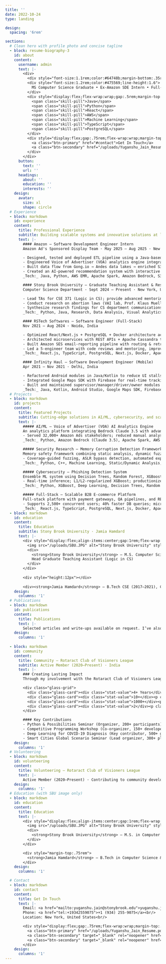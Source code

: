 ```yaml
---
title: ''
date: 2022-10-24
type: landing

design:
  spacing: '6rem'

sections:
  # Clean hero with profile photo and concise tagline
  - block: resume-biography-3
    id: about
    content:
      username: admin
      text: |-
        <div>
          <div style="font-size:1.1rem;color:#64748b;margin-bottom:.35rem">Software Development Engineer</div>
          <div style="font-size:1.2rem;color:#475569;line-height:1.6">
            MS Computer Science Graduate • Ex-Amazon SDE Intern • Full‑Stack Developer specializing in AI/ML, Cloud Technologies, and Scalable Systems
          </div>
          <div style="display:flex;flex-wrap:wrap;gap:.5rem;margin-top:1rem">
            <span class="skill-pill">Java</span>
            <span class="skill-pill">Python</span>
            <span class="skill-pill">React</span>
            <span class="skill-pill">AWS</span>
            <span class="skill-pill">Machine Learning</span>
            <span class="skill-pill">TypeScript</span>
            <span class="skill-pill">PostgreSQL</span>
          </div>
          <div style="display:flex;gap:.75rem;flex-wrap:wrap;margin-top:1rem">
            <a class="btn-primary" href="#contact">Get In Touch</a>
            <a class="btn-secondary" href="/uploads/Yuganshu_Jain_Resume.pdf">Download CV</a>
          </div>
        </div>
      button:
        text: ''
        url: ''
      headings:
        about: ''
        education: ''
        interests: ''
    design:
      avatar:
        size: xl
        shape: circle
  # Experience
  - block: markdown
    id: experience
    content:
      title: Professional Experience
      subtitle: Building scalable systems and innovative solutions at leading tech companies
      text: |-
        #### Amazon — Software Development Engineer Intern
        Amazon Ad's Sponsored Display Team · May 2025 – Aug 2025 · New York City, United States

        - Designed, tested and deployed ETL pipeline using a Java-based Amber orchestrator to run daily jobs on EMR (Apache Spark), processing 1,000+ hours/day of advertiser call transcripts.
        - Engineered Voice of Advertiser (VOA) analytics engine integrating Amazon Bedrock Claude 3.5 Haiku with advanced prompt engineering, achieving 97% extraction accuracy across 10 business insight categories.
        - Built data flow from Gong.io → Andes data lakes → enriched S3 insights, leveraging Spark RDD/DataFrame pipelines with Lambda, Athena, and Glue, achieving 100% data completeness with ~2s query latency.
        - Created an AI-powered recommendation system with interactive Streamlit dashboard and Bedrock-integrated chatbot serving 32,000+ Amazon Ads stakeholders, enabling 10x faster data-driven decisions.
        _Tech:_ Java, Python, AWS EMR, Apache Spark, Amazon Bedrock, S3, Lambda, Athena, Glue, Streamlit

        #### Stony Brook University — Graduate Teaching Assistant & Research Content Writer
        Computer Science Department · Sept 2024 – Present · New York, United States

        - Lead TAs for CSE 371 (Logic in CS); provide advanced mentoring in Python and Java for 200+ students.
        - Conduct research on abortion laws (VAI lab, Prof. Klaus Mueller) with multi-dimensional policy datasets and visual analytics tools.
        - Synthesize research findings for CS department communications; published 25+ articles on Stony Brook CS News.
        _Tech:_ Python, Java, Research, Data Analysis, Visual Analytics, Technical Writing

        #### RSTech Softwares — Software Engineer (Full‑Stack)
        Nov 2021 – Aug 2024 · Noida, India

        - Optimized React/Next.js + PostgreSQL + Docker architecture achieving 52% reduction in page load times (caching, code‑splitting).
        - Architected microservices with REST APIs + Apache Cassandra to support 2,500+ concurrent users; reduced DB query time by 40%.
        - Built Amazon SES email‑reporting pipeline with routing & retries to resolve 344 issues and boost SLA adherence.
        - Led a 5‑engineer team with code reviews and mentoring, improving system reliability by 25%.
        _Tech:_ React.js, TypeScript, PostgreSQL, Next.js, Docker, Apache Cassandra, REST APIs, Amazon SES

        #### Infinity Haul — Software Development Engineer (Mobile)
        Apr 2021 – Nov 2021 · Delhi, India

        - Refactored Android modules in Java/Kotlin to reduce UI stalls and improve responsiveness by 40%.
        - Integrated Google Maps SDK with Firebase for real‑time tracking, lowering delivery times by 20%.
        - Built and maintained supervisor/manager/driver/owner modules in Android Studio; optimized SQLite and XML queries for 40% faster app loads.
        _Tech:_ Java, Kotlin, Android Studio, Google Maps SDK, Firebase, SQLite, XML
  # Projects
  - block: markdown
    id: projects
    content:
      title: Featured Projects
      subtitle: Cutting-edge solutions in AI/ML, cybersecurity, and scalable systems
      text: |-
        ##### AI/ML — Voice of Advertiser (VOA) AI Analytics Engine
        An analytics platform integrating Bedrock Claude 3.5 with advanced prompt engineering. Processes 1,000+ hours/day of advertiser call transcripts with 97% extraction accuracy across 10 business insight categories.
        - Served 32,000+ Amazon Ads stakeholders; reduced manual analysis from 45 minutes to 2 minutes per call; 10x faster decisions; 18% improvement in advertiser cost‑per‑click.
        _Tech:_ Python, Amazon Bedrock (Claude 3.5), Apache Spark, AWS EMR, S3, Lambda, Streamlit

        ##### Security Research — Memory Corruption Detection Framework
        Memory safety framework combining static analysis, dynamic fuzzing, and ML to detect buffer overflows, heap corruption, and ROP chains across 10,000+ binaries.
        - Coverage‑guided fuzzing, ASLR bypass detection, automated exploit scaffolds; integrations with AddressSanitizer and Valgrind.
        _Tech:_ Python, C++, Machine Learning, Static/Dynamic Analysis, AddressSanitizer

        ##### Cybersecurity — Phishing Detection System
        Ensemble ML system using Decision Trees, Random Forest, XGBoost, and DNNs trained on 100K+ URL samples. Achieved 20% improvement in phishing detection accuracy with real‑time inference.
        - Real‑time inference; L1/L2‑regularized XGBoost; productionized APIs.
        _Tech:_ Python, XGBoost, Deep Learning, Decision Trees, Random Forest, scikit‑learn

        ##### Full‑Stack — Scalable B2B E‑commerce Platform
        Full‑stack platform with payment gateways, QA pipelines, and RESTful orchestration. Reduced transaction errors by 30% and improved reliability by 25%.
        - Supports 2,500+ concurrent users; 40% faster DB queries; microservices on Apache Cassandra.
        _Tech:_ React.js, TypeScript, PostgreSQL, Next.js, Docker, Apache Cassandra, REST APIs
  - block: markdown
    id: education
    content:
      title: Education
      subtitle: Stony Brook University · Jamia Hamdard
      text: |-
        <div style="display:flex;align-items:center;gap:1rem;flex-wrap:wrap">
          <img src="/uploads/SBU.JPG" alt="Stony Brook University" style="height:72px;border-radius:12px;border:1px solid rgba(148,163,184,.35)"/>
          <div>
            <strong>Stony Brook University</strong> — M.S. Computer Science (2024–2026)<br/>
            Head Graduate Teaching Assistant (Logic in CS)
          </div>
        </div>
        
        <div style="height:12px"></div>
        
        <div><strong>Jamia Hamdard</strong> — B.Tech CSE (2017–2021), CGPA 9.6/10</div>
    design:
      columns: '1'
  # Publications
  - block: markdown
    id: publications
    content:
      title: Publications
      text: |-
        Selected articles and write‑ups available on request. I’ve also written 25+ articles for Stony Brook CS News.
    design:
      columns: '1'
  
  - block: markdown
    id: community
    content:
      title: Community — Rotaract Club of Visioners League
      subtitle: Active Member (2020–Present) · India
      text: |-
        ### Creating Lasting Impact
        Through my involvement with the Rotaract Club of Visioners League, I've combined technical expertise with community service to create meaningful change. Technology is most powerful when it serves people; education unlocks potential.

        <div class="glass-grid">
          <div class="glass-card"><div class="stat-value">4+ Years</div><p class="stat-label">Dedicated service & continuous engagement</p></div>
          <div class="glass-card"><div class="stat-value">10+</div><p class="stat-label">Events organized — technical workshops & seminars</p></div>
          <div class="glass-card"><div class="stat-value">1000+</div><p class="stat-label">People reached as direct beneficiaries</p></div>
          <div class="glass-card"><div class="stat-value">2</div><p class="stat-label">International events led/co-led with global impact</p></div>
        </div>

        #### Key Contributions
        - Python & Possibilities Seminar (Organizer, 200+ participants): introduced Python fundamentals and real-world applications. Skills: event management, technical education, public speaking.
        - Competitive Programming Workshop (Co-organizer, 150+ developers): STL and dynamic programming curriculum. Skills: workshop planning, mentoring, curriculum design.
        - Deep Learning for COVID-19 Diagnosis (Key contributor, 500+ global attendees): coordinated international experts on AI for public health. Skills: international event management, healthcare tech, research coordination.
        - Smart Cities Global Scenario Seminar (Lead organizer, 300+ planners & technologists): knowledge exchange on urban technology. Skills: strategic planning, urban tech, international collaboration.
    design:
      columns: '1'
  # Volunteering
  - block: markdown
    id: volunteering
    content:
      title: Volunteering — Rotaract Club of Visioners League
      text: |-
        Active Member (2020–Present) · Contributing to community development via technology education and social impact initiatives. Organized/led technical workshops and international seminars; reached 1000+ people across 10+ events.
    design:
      columns: '1'
  # Education (with SBU image only)
  - block: markdown
    id: education
    content:
      title: Education
      text: |-
        <div style="display:flex;align-items:center;gap:1rem;flex-wrap:wrap">
          <img src="/uploads/SBU.JPG" alt="Stony Brook University" style="height:64px;border-radius:8px;border:1px solid rgba(148,163,184,.35)"/>
          <div>
            <strong>Stony Brook University</strong> — M.S. in Computer Science (Aug 2024 – May 2026), Graduate Teaching Assistant — Logic in Computer Science. Coursework: Data Science, Data Visualization, Computer Systems Security, Logic in CS, HCI.
          </div>
        </div>

        <div style="margin-top:.75rem">
          <strong>Jamia Hamdard</strong> — B.Tech in Computer Science & Engineering (Jul 2017 – May 2021), GPA 9.6/10. Coursework: Advanced DBMS, Distributed Systems, Advanced Computer Architecture, Advanced Java, OS Lab, Compiler Design Lab, Web Technology, Data Warehousing & Mining, Big Data.
        </div>
    design:
      columns: '1'

  # Contact
  - block: markdown
    id: contact
    content:
      title: Get In Touch
      text: |-
        Email: <a href="mailto:yuganshu.jain@stonybrook.edu">yuganshu.jain@stonybrook.edu</a><br/>
        Phone: <a href="tel:+19342559075">+1 (934) 255-9075</a><br/>
        Location: New York, United States<br/>

        <div style="display:flex;gap:.75rem;flex-wrap:wrap;margin-top:.75rem">
          <a class="btn-primary" href="/uploads/Yuganshu_Jain_Resume.pdf">Download CV</a>
          <a class="btn-secondary" target="_blank" rel="noopener" href="https://github.com/yuganshu007">GitHub</a>
          <a class="btn-secondary" target="_blank" rel="noopener" href="https://www.linkedin.com/in/yuganshu-jain-6047b6165/">LinkedIn</a>
        </div>
    design:
      columns: '1'
---
```

